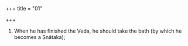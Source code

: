 +++
title = "01"

+++
1. When he has finished the Veda, he should take the bath (by which he becomes a Snātaka);
